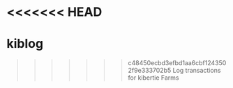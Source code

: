 <<<<<<< HEAD
=======
# kiblog
>>>>>>> c48450ecbd3efbd1aa6cbf1243502f9e333702b5
Log transactions for kibertie Farms
